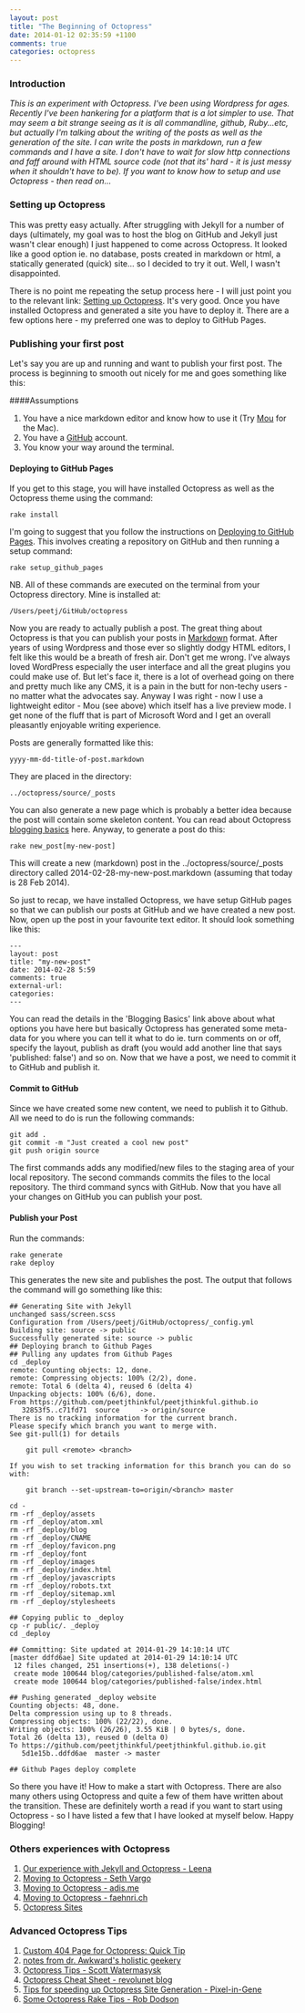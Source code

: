 ```yaml
---
layout: post
title: "The Beginning of Octopress"
date: 2014-01-12 02:35:59 +1100
comments: true
categories: octopress
---
```


### Introduction
_This is an experiment with Octopress. I've been using Wordpress for ages. Recently I've been hankering for a platform that is a lot simpler to use. That may seem a bit strange seeing as it is all commandline, github, Ruby...etc, but actually I'm talking about the writing of the posts as well as the generation of the site. I can write the posts in markdown, run a few commands and I have a site. I don't have to wait for slow http connections and faff around with HTML source code (not that its' hard - it is just messy when it shouldn't have to be). If you want to know how to setup and use Octopress - then read on..._

### Setting up Octopress
This was pretty easy actually. After struggling with Jekyll for a number of days (ultimately, my goal was to host the blog on GitHub and Jekyll just wasn't clear enough) I just happened to come across Octopress. It looked like a good option ie. no database, posts created in markdown or html, a statically generated (quick) site... so I decided to try it out. Well, I wasn't disappointed.

There is no point me repeating the setup process here - I will just point you to the relevant link: [Setting up Octopress](http://octopress.org/docs/setup/ "Octopress Setup"). It's very good. Once you have installed Octopress and generated a site you have to deploy it. There are a few options here - my preferred one was to deploy to GitHub Pages.

### Publishing your first post
Let's say you are up and running and want to publish your first post. The process is beginning to smooth out nicely for me and goes something like this:

####Assumptions
1. You have a nice markdown editor and know how to use it (Try [Mou](http://mouapp.com/ "Mou") for the Mac).
2. You have a [GitHub](http://github.com "GitHub") account.
3. You know your way around the terminal.

#### Deploying to GitHub Pages
If you get to this stage, you will have installed Octopress as well as the Octopress theme using the command:
	
	rake install
	
I'm going to suggest that you follow the instructions on [Deploying to GitHub Pages](http://octopress.org/docs/deploying/github/). This involves creating a repository on GitHub and then running a setup command:

	rake setup_github_pages
	
NB. All of these commands are executed on the terminal from your Octopress directory. Mine is installed at:

	/Users/peetj/GitHub/octopress
	
Now you are ready to actually publish a post. The great thing about Octopress is that you can publish your posts in [Markdown](http://daringfireball.net/projects/markdown/) format. After years of using Wordpress and those ever so slightly dodgy HTML editors, I felt like this would be a breath of fresh air. Don't get me wrong. I've always loved WordPress especially the user interface and all the great plugins you could make use of. But let's face it, there is a lot of overhead going on there and pretty much like any CMS, it is a pain in the butt for non-techy users - no matter what the advocates say. Anyway I was right - now I use a lightweight editor - Mou (see above) which itself has a live preview mode. I get none of the fluff that is part of Microsoft Word and I get an overall pleasantly enjoyable writing experience.

Posts are generally formatted like this:

	yyyy-mm-dd-title-of-post.markdown
	
They are placed in the directory:

	../octopress/source/_posts
	
You can also generate a new page which is probably a better idea because the post will contain some skeleton content. You can read about Octopress [blogging basics](http://octopress.org/docs/blogging/) here. Anyway, to generate a post do this:

	rake new_post[my-new-post]
	
This will create a new (markdown) post in the ../octopress/source/_posts directory called 2014-02-28-my-new-post.markdown (assuming that today is 28 Feb 2014).

So just to recap, we have installed Octopress, we have setup GitHub pages so that we can publish our posts at GitHub and we have created a new post. Now, open up the post in your favourite text editor. It should look something like this:

	---
	layout: post
	title: "my-new-post"
	date: 2014-02-28 5:59
	comments: true
	external-url:
	categories:
	---

You can read the details in the 'Blogging Basics' link above about what options you have here but basically Octopress has generated some meta-data for you where you can tell it what to do ie. turn comments on or off, specify the layout, publish as draft (you would add another line that says 'published: false') and so on. Now that we have a post, we need to commit it to GitHub and publish it.

#### Commit to GitHub
Since we have created some new content, we need to publish it to Github. All we need to do is run the following commands:

	git add .
	git commit -m "Just created a cool new post"
	git push origin source
	
The first commands adds any modified/new files to the staging area of your local repository. The second commands commits the files to the local repository. The third command syncs with GitHub. Now that you have all your changes on GitHub you can publish your post.

#### Publish your Post
Run the commands:

	rake generate
	rake deploy
	
This generates the new site and publishes the post. The output that follows the command will go something like this:

	## Generating Site with Jekyll
	unchanged sass/screen.scss
	Configuration from /Users/peetj/GitHub/octopress/_config.yml
	Building site: source -> public
	Successfully generated site: source -> public
	## Deploying branch to Github Pages 
	## Pulling any updates from Github Pages 
	cd _deploy
	remote: Counting objects: 12, done.
	remote: Compressing objects: 100% (2/2), done.
	remote: Total 6 (delta 4), reused 6 (delta 4)
	Unpacking objects: 100% (6/6), done.
	From https://github.com/peetjthinkful/peetjthinkful.github.io
	   32853f5..c71fd71  source     -> origin/source
	There is no tracking information for the current branch.
	Please specify which branch you want to merge with.
	See git-pull(1) for details
	
	    git pull <remote> <branch>
	
	If you wish to set tracking information for this branch you can do so with:
	
	    git branch --set-upstream-to=origin/<branch> master
	
	cd -
	rm -rf _deploy/assets
	rm -rf _deploy/atom.xml
	rm -rf _deploy/blog
	rm -rf _deploy/CNAME
	rm -rf _deploy/favicon.png
	rm -rf _deploy/font
	rm -rf _deploy/images
	rm -rf _deploy/index.html
	rm -rf _deploy/javascripts
	rm -rf _deploy/robots.txt
	rm -rf _deploy/sitemap.xml
	rm -rf _deploy/stylesheets
	
	## Copying public to _deploy
	cp -r public/. _deploy
	cd _deploy
	
	## Committing: Site updated at 2014-01-29 14:10:14 UTC
	[master ddfd6ae] Site updated at 2014-01-29 14:10:14 UTC
	 12 files changed, 251 insertions(+), 138 deletions(-)
	 create mode 100644 blog/categories/published-false/atom.xml
	 create mode 100644 blog/categories/published-false/index.html
	
	## Pushing generated _deploy website
	Counting objects: 48, done.
	Delta compression using up to 8 threads.
	Compressing objects: 100% (22/22), done.
	Writing objects: 100% (26/26), 3.55 KiB | 0 bytes/s, done.
	Total 26 (delta 13), reused 0 (delta 0)
	To https://github.com/peetjthinkful/peetjthinkful.github.io.git
	   5d1e15b..ddfd6ae  master -> master
	
	## Github Pages deploy complete

So there you have it! How to make a start with Octopress. There are also many others using Octopress and quite a few of them have written about the transition. These are definitely worth a read if you want to start using Octopress - so I have listed a few that I have looked at myself below. Happy Blogging!

### Others experiences with Octopress
1. [Our experience with Jekyll and Octopress - Leena](http://www.multunus.com/blog/2012/10/our-experience-with-jekyll-and-octopress/)
2. [Moving to Octopress - Seth Vargo](https://sethvargo.com/moving-to-octopress/)
3. [Moving to Octopress - adis.me](http://adis.me/blog/2013/09/27/moving-to-octopress/)
4. [Moving to Octopress - faehnri.ch](http://faehnri.ch/moving-to-octopress/)
5. [Octopress Sites](https://github.com/imathis/octopress/wiki/Octopress-Sites)

### Advanced Octopress Tips
1. [Custom 404 Page for Octopress: Quick Tip](http://thematicnet.com/articles/custom-404-page-for-octopress/)
2. [notes from dr. Awkward's holistic geekery](http://www.ubergeekunlimited.org/blog/2012/10/16/octopress-tips-and-tricks/)
3. [Octopress Tips - Scott Watermasysk](http://dev.scottw.com/octopress-tips)
4. [Octopress Cheat Sheet - revolunet blog](http://blog.revolunet.com/blog/2013/04/15/octopress-cheatsheet/)
5. [Tips for speeding up Octopress Site Generation - Pixel-in-Gene](http://blog.pixelingene.com/2011/09/tips-for-speeding-up-octopress-site-generation/)
6. [Some Octopress Rake Tips - Rob Dodson](http://robdodson.me/blog/2012/06/11/some-octopress-rake-tips/)

